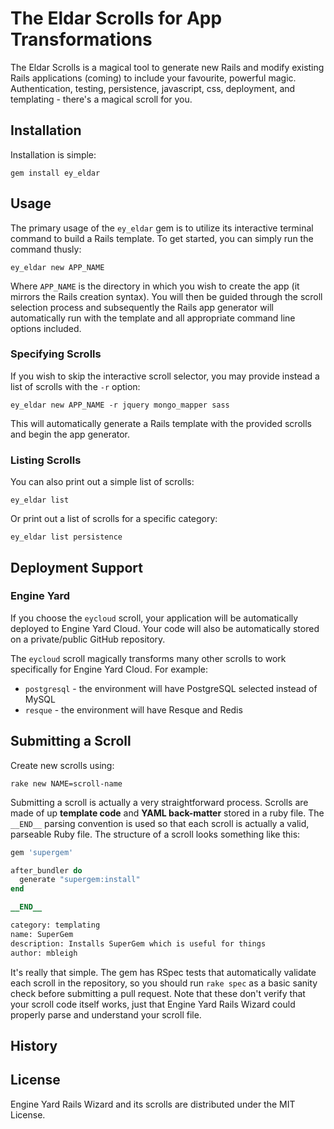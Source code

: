 # The Eldar Scrolls for App Transformations

The Eldar Scrolls is a magical tool to generate new Rails and modify existing Rails applications (coming) to include your favourite, powerful magic. Authentication, testing, persistence, javascript, css, deployment, and templating - there's a magical scroll for you.

## Installation

Installation is simple:

    gem install ey_eldar

## Usage

The primary usage of the `ey_eldar` gem is to utilize its interactive terminal command to build a Rails template. To get started, you can simply run the command thusly:

    ey_eldar new APP_NAME

Where `APP_NAME` is the directory in which you wish to create the app (it mirrors the Rails creation syntax). You will then be guided through the scroll selection process and subsequently the Rails app generator will automatically run with the template and all appropriate command line options included.

### Specifying Scrolls

If you wish to skip the interactive scroll selector, you may provide instead a list of scrolls with the `-r` option:

    ey_eldar new APP_NAME -r jquery mongo_mapper sass

This will automatically generate a Rails template with the provided scrolls and begin the app generator.

### Listing Scrolls

You can also print out a simple list of scrolls:

    ey_eldar list

Or print out a list of scrolls for a specific category:

    ey_eldar list persistence

## Deployment Support

### Engine Yard

If you choose the `eycloud` scroll, your application will be automatically deployed to Engine Yard Cloud. Your code will also be automatically stored on a private/public GitHub repository.

The `eycloud` scroll magically transforms many other scrolls to work specifically for Engine Yard Cloud. For example:

* `postgresql` - the environment will have PostgreSQL selected instead of MySQL
* `resque` - the environment will have Resque and Redis

## Submitting a Scroll

Create new scrolls using:

    rake new NAME=scroll-name

Submitting a scroll is actually a very straightforward process. Scrolls are made of up **template code** and **YAML back-matter** stored in a ruby file. The `__END__` parsing convention is used so that each scroll is actually a valid, parseable Ruby file. The structure of a scroll looks something like this:

```ruby
gem 'supergem'

after_bundler do
  generate "supergem:install"
end

__END__

category: templating
name: SuperGem
description: Installs SuperGem which is useful for things
author: mbleigh
```

It's really that simple. The gem has RSpec tests that automatically validate each scroll in the repository, so you should run `rake spec` as a basic sanity check before submitting a pull request. Note that these don't verify that your scroll code itself works, just that Engine Yard Rails Wizard could properly parse and understand your scroll file.

## History

## License

Engine Yard Rails Wizard and its scrolls are distributed under the MIT License.

[1]:http://railswizard.engineyard.com/
[2]:https://github.com/engineyard/ey_eldar/tree/master/scrolls
[3]:https://github.com/engineyard/ey_eldar.web
[4]:https://github.com/intridea/eldar
